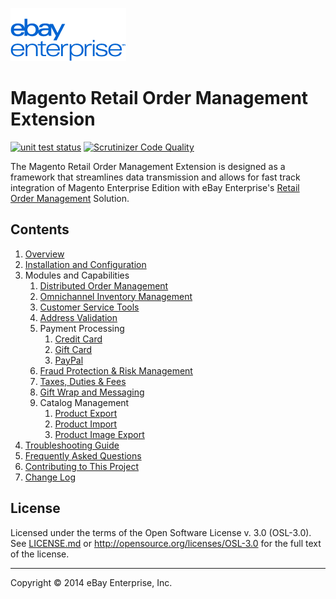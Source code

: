 [![ebay logo](docs/static/logo-vert.png)](http://www.ebayenterprise.com/)

# Magento Retail Order Management Extension

[![unit test status](https://circleci.com/gh/eBayEnterprise/magento-retail-order-management/tree/master.svg?style=shield&circle-token=c57f1fcd91b2b6527b683ccc267029b6e8d9e6f5)](https://circleci.com/gh/eBayEnterprise/magento-retail-order-management)
[![Scrutinizer Code Quality](https://scrutinizer-ci.com/g/eBayEnterprise/magento-retail-order-management/badges/quality-score.png?b=master)](https://scrutinizer-ci.com/g/eBayEnterprise/magento-retail-order-management/?branch=master)

The Magento Retail Order Management Extension is designed as a framework that streamlines data transmission and allows for fast track integration of Magento Enterprise Edition with eBay Enterprise's [Retail Order Management](http://ebayenterprise.com/commerce_technologies/retail_order_management.php) Solution.

## Contents

1. [Overview](docs/OVERVIEW.md)
1. [Installation and Configuration](docs/INSTALL.md)
1. Modules and Capabilities
	1. [Distributed Order Management](src/app/code/community/EbayEnterprise/Order/README.md)
	1. [Omnichannel Inventory Management](src/app/code/community/EbayEnterprise/Inventory/README.md)
	1. [Customer Service Tools](src/app/code/community/EbayEnterprise/Eb2cCustomerService/README.md)
	1. [Address Validation](src/app/code/community/EbayEnterprise/Address/README.md)
	1. Payment Processing
		1. [Credit Card](src/app/code/community/EbayEnterprise/CreditCard/README.md)
		1. [Gift Card](src/app/code/community/EbayEnterprise/GiftCard/README.md)
		1. [PayPal](src/app/code/community/EbayEnterprise/PayPal/README.md)
	1. [Fraud Protection & Risk Management](src/app/code/community/EbayEnterprise/Eb2cFraud/README.md)
	1. [Taxes, Duties & Fees](src/app/code/community/EbayEnterprise/Tax/README.md)
	1. [Gift Wrap and Messaging](src/app/code/community/EbayEnterprise/Eb2cGiftwrap/README.md)
	1. Catalog Management
		1. [Product Export](src/app/code/community/EbayEnterprise/ProductExport/README.md)
		1. [Product Import](src/app/code/community/EbayEnterprise/ProductImport/README.md)
		1. [Product Image Export](src/app/code/community/EbayEnterprise/ProductImageExport/README.md)
1. [Troubleshooting Guide](docs/TROUBLESHOOTING.md)
1. [Frequently Asked Questions](docs/FAQ.md)
1. [Contributing to This Project](CONTRIBUTING.md)
1. [Change Log](CHANGELOG.md)

## License

Licensed under the terms of the Open Software License v. 3.0 (OSL-3.0). See [LICENSE.md](LICENSE.md) or http://opensource.org/licenses/OSL-3.0 for the full text of the license.

- - -
Copyright © 2014 eBay Enterprise, Inc.
